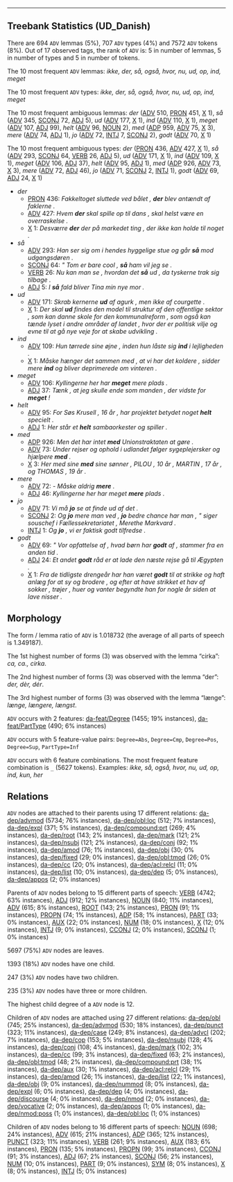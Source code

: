 

--------------------------------------------------------------------------------

## Treebank Statistics (UD_Danish)

There are 694 `ADV` lemmas (5%), 707 `ADV` types (4%) and 7572 `ADV` tokens (8%).
Out of 17 observed tags, the rank of `ADV` is: 5 in number of lemmas, 5 in number of types and 5 in number of tokens.

The 10 most frequent `ADV` lemmas: <em>ikke, der, så, også, hvor, nu, ud, op, ind, meget</em>

The 10 most frequent `ADV` types:  <em>ikke, der, så, også, hvor, nu, ud, op, ind, meget</em>

The 10 most frequent ambiguous lemmas: <em>der</em> ([ADV]() 510, [PRON]() 451, [X]() 1), <em>så</em> ([ADV]() 345, [SCONJ]() 72, [ADJ]() 5), <em>ud</em> ([ADV]() 177, [X]() 1), <em>ind</em> ([ADV]() 110, [X]() 1), <em>meget</em> ([ADV]() 107, [ADJ]() 99), <em>helt</em> ([ADV]() 96, [NOUN]() 2), <em>med</em> ([ADP]() 959, [ADV]() 75, [X]() 3), <em>mere</em> ([ADV]() 74, [ADJ]() 1), <em>jo</em> ([ADV]() 72, [INTJ]() 7, [SCONJ]() 2), <em>godt</em> ([ADV]() 70, [X]() 1)

The 10 most frequent ambiguous types:  <em>der</em> ([PRON]() 436, [ADV]() 427, [X]() 1), <em>så</em> ([ADV]() 293, [SCONJ]() 64, [VERB]() 26, [ADJ]() 5), <em>ud</em> ([ADV]() 171, [X]() 1), <em>ind</em> ([ADV]() 109, [X]() 1), <em>meget</em> ([ADV]() 106, [ADJ]() 37), <em>helt</em> ([ADV]() 95, [ADJ]() 1), <em>med</em> ([ADP]() 926, [ADV]() 73, [X]() 3), <em>mere</em> ([ADV]() 72, [ADJ]() 46), <em>jo</em> ([ADV]() 71, [SCONJ]() 2, [INTJ]() 1), <em>godt</em> ([ADV]() 69, [ADJ]() 24, [X]() 1)


* <em>der</em>
  * [PRON]() 436: <em>Fakkeltoget sluttede ved bålet , <b>der</b> blev antændt af faklerne .</em>
  * [ADV]() 427: <em>Hvem <b>der</b> skal spille op til dans , skal helst være en overraskelse .</em>
  * [X]() 1: <em>Desværre <b>der</b> der på markedet ting , der ikke kan holde til noget .</em>
* <em>så</em>
  * [ADV]() 293: <em>Han ser sig om i hendes hyggelige stue og går <b>så</b> mod udgangsdøren .</em>
  * [SCONJ]() 64: <em>" Tom er bare cool , <b>så</b> ham vil jeg se .</em>
  * [VERB]() 26: <em>Nu kan man se , hvordan det <b>så</b> ud , da tyskerne trak sig tilbage .</em>
  * [ADJ]() 5: <em>I <b>så</b> fald bliver Tina min nye mor .</em>
* <em>ud</em>
  * [ADV]() 171: <em>Skrab kernerne <b>ud</b> af agurk , men ikke af courgette .</em>
  * [X]() 1: <em>Der skal <b>ud</b> findes den model til struktur af den offentlige sektor , som kan danne skole for den kommunalreform , som også kan tænde lyset i andre områder af landet , hvor der er politisk vilje og evne til at gå nye veje for at skabe udvikling .</em>
* <em>ind</em>
  * [ADV]() 109: <em>Hun tørrede sine øjne , inden hun låste sig <b>ind</b> i lejligheden .</em>
  * [X]() 1: <em>Måske hænger det sammen med , at vi har det koldere , sidder mere <b>ind</b> og bliver deprimerede om vinteren .</em>
* <em>meget</em>
  * [ADV]() 106: <em>Kyllingerne her har <b>meget</b> mere plads .</em>
  * [ADJ]() 37: <em>Tænk , at jeg skulle ende som manden , der vidste for <b>meget</b> !</em>
* <em>helt</em>
  * [ADV]() 95: <em>For Søs Krusell , 16 år , har projektet betydet noget <b>helt</b> specielt .</em>
  * [ADJ]() 1: <em>Her står et <b>helt</b> sambaorkester og spiller .</em>
* <em>med</em>
  * [ADP]() 926: <em>Men det har intet <b>med</b> Unionstraktaten at gøre .</em>
  * [ADV]() 73: <em>Under rejser og ophold i udlandet følger sygeplejersker og hjælpere <b>med</b> .</em>
  * [X]() 3: <em>Her med sine <b>med</b> sine sønner , PILOU , 10 år , MARTIN , 17 år , og THOMAS , 19 år .</em>
* <em>mere</em>
  * [ADV]() 72: <em>- Måske aldrig <b>mere</b> .</em>
  * [ADJ]() 46: <em>Kyllingerne her har meget <b>mere</b> plads .</em>
* <em>jo</em>
  * [ADV]() 71: <em>Vi må <b>jo</b> se at finde ud af det .</em>
  * [SCONJ]() 2: <em>Og <b>jo</b> mere man ved , <b>jo</b> bedre chance har man , " siger souschef i Fællessekretariatet , Merethe Markvard .</em>
  * [INTJ]() 1: <em>Og <b>jo</b> , vi er faktisk godt tilfredse .</em>
* <em>godt</em>
  * [ADV]() 69: <em>" Vor opfattelse af , hvad børn har <b>godt</b> af , stammer fra en anden tid .</em>
  * [ADJ]() 24: <em>Et andet <b>godt</b> råd er at lade den næste rejse gå til Ægypten .</em>
  * [X]() 1: <em>Fra de tidligste drengeår har han været <b>godt</b> til at strikke og haft anlæg for at sy og brodere , og efter at have strikket et hav af sokker , trøjer , huer og vanter begyndte han for nogle år siden at lave nisser .</em>

## Morphology

The form / lemma ratio of `ADV` is 1.018732 (the average of all parts of speech is 1.349187).

The 1st highest number of forms (3) was observed with the lemma “cirka”: <em>ca, ca., cirka</em>.

The 2nd highest number of forms (3) was observed with the lemma “der”: <em>der, dèr, dér</em>.

The 3rd highest number of forms (3) was observed with the lemma “længe”: <em>længe, længere, længst</em>.

`ADV` occurs with 2 features: [da-feat/Degree]() (1455; 19% instances), [da-feat/PartType]() (490; 6% instances)

`ADV` occurs with 5 feature-value pairs: `Degree=Abs`, `Degree=Cmp`, `Degree=Pos`, `Degree=Sup`, `PartType=Inf`

`ADV` occurs with 6 feature combinations.
The most frequent feature combination is `_` (5627 tokens).
Examples: <em>ikke, så, også, hvor, nu, ud, op, ind, kun, her</em>


## Relations

`ADV` nodes are attached to their parents using 17 different relations: [da-dep/advmod]() (5734; 76% instances), [da-dep/obl:loc]() (512; 7% instances), [da-dep/expl]() (371; 5% instances), [da-dep/compound:prt]() (269; 4% instances), [da-dep/root]() (143; 2% instances), [da-dep/mark]() (121; 2% instances), [da-dep/nsubj]() (121; 2% instances), [da-dep/conj]() (92; 1% instances), [da-dep/amod]() (76; 1% instances), [da-dep/obj]() (30; 0% instances), [da-dep/fixed]() (29; 0% instances), [da-dep/obl:tmod]() (26; 0% instances), [da-dep/cc]() (20; 0% instances), [da-dep/acl:relcl]() (11; 0% instances), [da-dep/list]() (10; 0% instances), [da-dep/dep]() (5; 0% instances), [da-dep/appos]() (2; 0% instances)

Parents of `ADV` nodes belong to 15 different parts of speech: [VERB]() (4742; 63% instances), [ADJ]() (912; 12% instances), [NOUN]() (840; 11% instances), [ADV]() (615; 8% instances), [ROOT]() (143; 2% instances), [PRON]() (91; 1% instances), [PROPN]() (74; 1% instances), [ADP]() (58; 1% instances), [PART]() (33; 0% instances), [AUX]() (22; 0% instances), [NUM]() (18; 0% instances), [X]() (12; 0% instances), [INTJ]() (9; 0% instances), [CCONJ]() (2; 0% instances), [SCONJ]() (1; 0% instances)

5697 (75%) `ADV` nodes are leaves.

1393 (18%) `ADV` nodes have one child.

247 (3%) `ADV` nodes have two children.

235 (3%) `ADV` nodes have three or more children.

The highest child degree of a `ADV` node is 12.

Children of `ADV` nodes are attached using 27 different relations: [da-dep/obl]() (745; 25% instances), [da-dep/advmod]() (530; 18% instances), [da-dep/punct]() (323; 11% instances), [da-dep/case]() (249; 8% instances), [da-dep/advcl]() (202; 7% instances), [da-dep/cop]() (153; 5% instances), [da-dep/nsubj]() (128; 4% instances), [da-dep/conj]() (108; 4% instances), [da-dep/mark]() (102; 3% instances), [da-dep/cc]() (99; 3% instances), [da-dep/fixed]() (63; 2% instances), [da-dep/obl:tmod]() (48; 2% instances), [da-dep/compound:prt]() (38; 1% instances), [da-dep/aux]() (30; 1% instances), [da-dep/acl:relcl]() (29; 1% instances), [da-dep/amod]() (26; 1% instances), [da-dep/list]() (22; 1% instances), [da-dep/obj]() (9; 0% instances), [da-dep/nummod]() (8; 0% instances), [da-dep/expl]() (6; 0% instances), [da-dep/dep]() (4; 0% instances), [da-dep/discourse]() (4; 0% instances), [da-dep/nmod]() (2; 0% instances), [da-dep/vocative]() (2; 0% instances), [da-dep/appos]() (1; 0% instances), [da-dep/nmod:poss]() (1; 0% instances), [da-dep/obl:loc]() (1; 0% instances)

Children of `ADV` nodes belong to 16 different parts of speech: [NOUN]() (698; 24% instances), [ADV]() (615; 21% instances), [ADP]() (365; 12% instances), [PUNCT]() (323; 11% instances), [VERB]() (261; 9% instances), [AUX]() (183; 6% instances), [PRON]() (135; 5% instances), [PROPN]() (99; 3% instances), [CCONJ]() (91; 3% instances), [ADJ]() (67; 2% instances), [SCONJ]() (56; 2% instances), [NUM]() (10; 0% instances), [PART]() (9; 0% instances), [SYM]() (8; 0% instances), [X]() (8; 0% instances), [INTJ]() (5; 0% instances)

